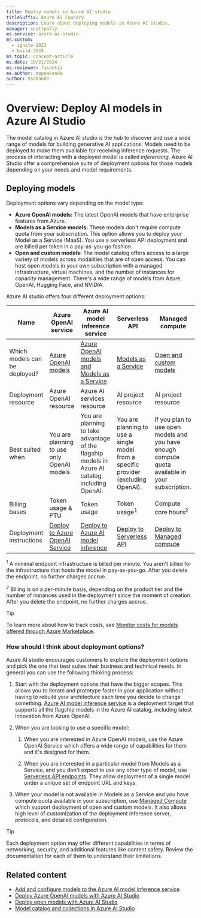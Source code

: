 ```yaml
---
title: Deploy models in Azure AI studio
titleSuffix: Azure AI Foundry
description: Learn about deploying models in Azure AI studio.
manager: scottpolly
ms.service: azure-ai-studio
ms.custom:
  - ignite-2023
  - build-2024
ms.topic: concept-article
ms.date: 10/21/2024
ms.reviewer: fasantia
ms.author: mopeakande
author: msakande
---
```


# Overview: Deploy AI models in Azure AI Studio

The model catalog in Azure AI studio is the hub to discover and use a wide range of models for building generative AI applications. Models need to be deployed to make them available for receiving inference requests. The process of interacting with a deployed model is called *inferencing*. Azure AI Studio offer a comprehensive suite of deployment options for those models depending on your needs and model requirements.

## Deploying models

Deployment options vary depending on the model type:

* **Azure OpenAI models:** The latest OpenAI models that have enterprise features from Azure.
* **Models as a Service models:** These models don't require compute quota from your subscription. This option allows you to deploy your Model as a Service (MaaS). You use a serverless API deployment and are billed per token in a pay-as-you-go fashion.
* **Open and custom models:** The model catalog offers access to a large variety of models across modalities that are of open access. You can host open models in your own subscription with a managed infrastructure, virtual machines, and the number of instances for capacity management. There's a wide range of models from Azure OpenAI, Hugging Face, and NVIDIA.

Azure AI studio offers four different deployment options:

|Name                           | Azure OpenAI service | Azure AI model inference service | Serverless API | Managed compute |
|-------------------------------|----------------------|-------------------|----------------|-----------------|
| Which models can be deployed? | [Azure OpenAI models](../../ai-services/openai/concepts/models.md)        | [Azure OpenAI models and Models as a Service](../ai-services/model-inference.md#models) | [Models as a Service](../how-to/model-catalog-overview.md#content-safety-for-models-deployed-via-serverless-apis) | [Open and custom models](../how-to/model-catalog-overview.md#availability-of-models-for-deployment-as-managed-compute) |
| Deployment resource           | Azure OpenAI resource | Azure AI services resource | AI project resource | AI project resource |
| Best suited when              | You are planning to use only OpenAI models | You are planning to take advantage of the flagship models in Azure AI catalog, including OpenAI. | You are planning to use a single model from a specific provider (excluding OpenAI). | If you plan to use open models and you have enough compute quota available in your subscription. |
| Billing bases                 | Token usage & PTU         | Token usage       | Token usage<sup>1</sup>      | Compute core hours<sup>2</sup> |
| Deployment instructions       | [Deploy to Azure OpenAI Service](../how-to/deploy-models-openai.md) | [Deploy to Azure AI model inference](../ai-services/how-to/create-model-deployments.md) | [Deploy to Serverless API](../how-to/deploy-models-serverless.md) | [Deploy to Managed compute](../how-to/deploy-models-managed.md) |

<sup>1</sup> A minimal endpoint infrastructure is billed per minute. You aren't billed for the infrastructure that hosts the model in pay-as-you-go. After you delete the endpoint, no further charges accrue.

<sup>2</sup> Billing is on a per-minute basis, depending on the product tier and the number of instances used in the deployment since the moment of creation. After you delete the endpoint, no further charges accrue.

> [!TIP]
> To learn more about how to track costs, see [Monitor costs for models offered through Azure Marketplace](../how-to/costs-plan-manage.md#monitor-costs-for-models-offered-through-the-azure-marketplace).

### How should I think about deployment options?

Azure AI studio encourages customers to explore the deployment options and pick the one that best suites their business and technical needs. In general you can use the following thinking process:

1. Start with the deployment options that have the bigger scopes. This allows you to iterate and prototype faster in your application without having to rebuild your architecture each time you decide to change something. [Azure AI model inference service](../ai-services/model-inference.md) is a deployment target that supports all the flagship models in the Azure AI catalog, including latest innovation from Azure OpenAI.

2. When you are looking to use a specific model:

   1. When you are interested in Azure OpenAI models, use the Azure OpenAI Service which offers a wide range of capabilities for them and it's designed for them.

   2. When you are interested in a particular model from Models as a Service, and you don't expect to use any other type of model, use [Serverless API endpoints](../how-to/deploy-models-serverless.md). They allow deployment of a single model under a unique set of endpoint URL and keys.

3. When your model is not available in Models as a Service and you have compute quota available in your subscription, use [Managed Compute](../how-to/deploy-models-managed.md) which support deployment of open and custom models. It also allows high level of customization of the deployment inference server, protocols, and detailed configuration.

> [!TIP]
> Each deployment option may offer different capabilities in terms of networking, security, and additional features like content safety. Review the documentation for each of them to understand their limitations.

## Related content

* [Add and configure models to the Azure AI model inference service](../ai-services/how-to/create-model-deployments.md)
* [Deploy Azure OpenAI models with Azure AI Studio](../how-to/deploy-models-openai.md)
* [Deploy open models with Azure AI Studio](../how-to/deploy-models-open.md)
* [Model catalog and collections in Azure AI Studio](../how-to/model-catalog-overview.md)

